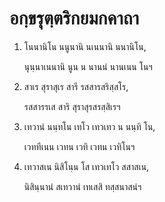 <h1>อกฺขรุตฺตริกยมกคาถา</h1>
<ol>
<li>
โนนานิโน นนูนานิ นเนนานิ นนานิโน,  
  
นุนฺนาเนนานิ นูน น นานนํ นานเนน โนฯ  
</li>
  
<li>
สาเร สุราสุเร สารี รสสารสริสฺสโร,  
  
รสสารรเส สาริ สุราสุรสรสฺสิเรฯ  
</li>
  
<li>
เทวานํ นนฺทโน เทโว เทวเทว น นนฺทิ โน,  
  
เวททีเนน เวทน เวทิ เวทน เวทิโนฯ  
</li>
  
<li>
เทวาสเน นิสิโนฺน โส เทวเทโว สสาสเน,  
  
นิสินฺนานํ สเทวานํ เทเสสิ ทสฺสนาสนํฯ  
</li>
  
  
  
  
  